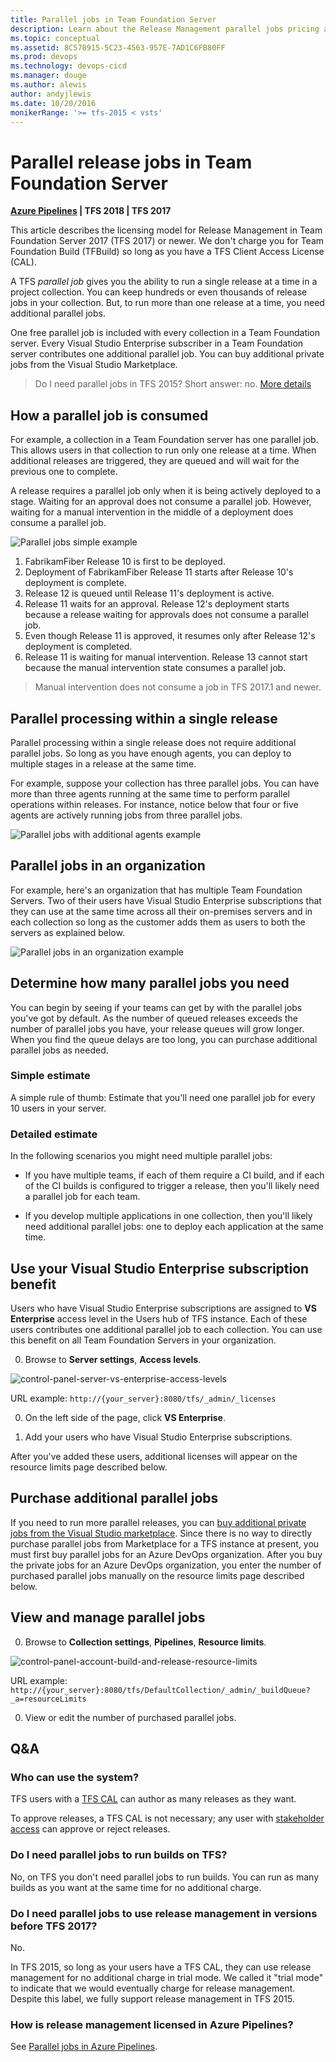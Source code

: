 ```yaml
---
title: Parallel jobs in Team Foundation Server
description: Learn about the Release Management parallel jobs pricing and availability in Team Foundation Server (TFS)
ms.topic: conceptual
ms.assetid: 8C578915-5C23-4563-957E-7AD1C6FB80FF
ms.prod: devops
ms.technology: devops-cicd
ms.manager: douge
ms.author: alewis
author: andyjlewis
ms.date: 10/20/2016
monikerRange: '>= tfs-2015 < vsts'
---
```


# Parallel release jobs in Team Foundation Server

**[Azure Pipelines](concurrent-jobs-vsts.md) | TFS 2018 | TFS 2017**

This article describes the licensing model for Release Management in Team Foundation Server 2017 (TFS 2017) or newer. We don't charge you for Team Foundation Build (TFBuild) so long as you have a TFS Client Access License (CAL).

A TFS _parallel job_ gives you the ability to run a single release at a time in a project collection. You can keep hundreds or even thousands of release jobs in your collection. But, to run more than one release at a time, you need additional parallel jobs.

One free parallel job is included with every collection in a Team Foundation server. Every Visual Studio Enterprise subscriber in a Team Foundation server contributes one additional parallel job. You can buy additional private jobs from the Visual Studio Marketplace.

> Do I need parallel jobs in TFS 2015? Short answer: no. [More details](#tfs_before_2017)

## How a parallel job is consumed

For example, a collection in a Team Foundation server has one parallel job. This allows users in that collection to run only one release at a time. When additional releases are triggered, they are queued and will wait for the previous one to complete.

A release requires a parallel job only when it is being actively deployed to a stage. Waiting for an approval does not consume a parallel job. However, waiting for a manual intervention in the middle of a deployment does consume a parallel job.

![Parallel jobs simple example](_img/concurrent-pipelines-tfs/concurrent-pipelines-simple-example.png)

1. FabrikamFiber Release 10 is first to be deployed.
2. Deployment of FabrikamFiber Release 11 starts after Release 10's deployment is complete.
3. Release 12 is queued until Release 11's deployment is active.
4. Release 11 waits for an approval. Release 12's deployment starts because a release waiting for approvals does not consume a parallel job.
5. Even though Release 11 is approved, it resumes only after Release 12's deployment is completed.
6. Release 11 is waiting for manual intervention. Release 13 cannot start because the manual intervention state consumes a parallel job.

> Manual intervention does not consume a job in TFS 2017.1 and newer.

## Parallel processing within a single release

Parallel processing within a single release does not require additional parallel jobs. So long as you have enough agents, you can deploy to multiple stages in a release at the same time.

For example, suppose your collection has three parallel jobs. You can have more than three agents running at the same time to perform parallel operations within releases. For instance, notice below that four or five agents are actively running jobs from three parallel jobs.

![Parallel jobs with additional agents example](_img/concurrent-pipelines-tfs/concurrent-pipelines-with-additional-agents-example.png)

## Parallel jobs in an organization

For example, here's an organization that has multiple  Team Foundation Servers. Two of their users have Visual Studio Enterprise subscriptions that they can use at the same time across all their on-premises servers and in each collection so long as the customer adds them as users to both the servers as explained below.

![Parallel jobs in an organization example](_img/concurrent-pipelines-tfs/concurrent-pipelines-in-an-organization-example.png)

## Determine how many parallel jobs you need

You can begin by seeing if your teams can get by with the parallel jobs you've got by default. As the number of queued releases exceeds the number of parallel jobs you have, your release queues will grow longer. When you find the queue delays are too long, you can purchase additional parallel jobs as needed.

### Simple estimate

A simple rule of thumb: Estimate that you'll need one parallel job for every 10 users in your server.

### Detailed estimate

In the following scenarios you might need multiple parallel jobs:

* If you have multiple teams, if each of them require a CI build, and if each of the CI builds is configured to trigger a release, then you'll likely need a parallel job for each team.

* If you develop multiple applications in one collection, then you'll likely need additional parallel jobs: one to deploy each application at the same time.

## Use your Visual Studio Enterprise subscription benefit

Users who have Visual Studio Enterprise subscriptions are assigned to **VS Enterprise** access level in the Users hub of TFS instance. Each of these users contributes one additional parallel job to each collection. You can use this benefit on all Team Foundation Servers in your organization.

0. Browse to **Server settings**, **Access levels**.

 ![control-panel-server-vs-enterprise-access-levels](_img/concurrent-pipelines-tfs/control-panel-server-vs-enterprise-access-levels.png)

 URL example: `http://{your_server}:8080/tfs/_admin/_licenses`

0. On the left side of the page, click **VS Enterprise**.

0. Add your users who have Visual Studio Enterprise subscriptions.

After you've added these users, additional licenses will appear on the resource limits page described below.

## Purchase additional parallel jobs

If you need to run more parallel releases, you can [buy additional private jobs from the Visual Studio marketplace](https://marketplace.visualstudio.com/items?itemName=ms.build-release-private-pipelines). Since there is no way to directly purchase parallel jobs from Marketplace for a TFS instance at present, you must first buy parallel jobs for an Azure DevOps organization. After you buy the private jobs for an Azure DevOps organization, you enter the number of purchased parallel jobs manually on the resource limits page described below.

## View and manage parallel jobs

0. Browse to **Collection settings**, **Pipelines**, **Resource limits**.

 ![control-panel-account-build-and-release-resource-limits](_img/concurrent-pipelines-tfs/control-panel-account-build-and-release-resource-limits.png)

 URL example: `http://{your_server}:8080/tfs/DefaultCollection/_admin/_buildQueue?_a=resourceLimits`

0. View or edit the number of purchased parallel jobs.

## Q&A

### Who can use the system?

TFS users with a [TFS CAL](https://visualstudio.microsoft.com/team-services/tfs-pricing) can author as many releases as they want.

To approve releases, a TFS CAL is not necessary; any user with [stakeholder access](../../organizations/security/get-started-stakeholder.md) can approve or reject releases.

### Do I need parallel jobs to run builds on TFS?

No, on TFS you don't need parallel jobs to run builds. You can run as many builds as you want at the same time for no additional charge.

<h3 id="tfs_before_2017">Do I need parallel jobs to use release management in versions before TFS 2017?</h3>

No.

In TFS 2015, so long as your users have a TFS CAL, they can use release management for no additional charge in trial mode. We called it "trial mode" to indicate that we would eventually charge for release management. Despite this label, we fully support release management in TFS 2015.

### How is release management licensed in Azure Pipelines?

See [Parallel jobs in Azure Pipelines](concurrent-jobs-vsts.md).
